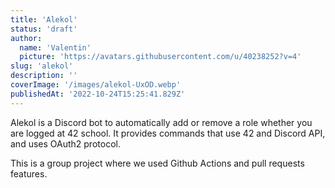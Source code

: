 ```yaml
---
title: 'Alekol'
status: 'draft'
author:
  name: 'Valentin'
  picture: 'https://avatars.githubusercontent.com/u/40238252?v=4'
slug: 'alekol'
description: ''
coverImage: '/images/alekol-UxOD.webp'
publishedAt: '2022-10-24T15:25:41.829Z'
---
```


Alekol is a Discord bot to automatically add or remove a role whether you are logged at 42 school. It provides commands that use 42 and Discord API, and uses OAuth2 protocol.

This is a group project where we used Github Actions and pull requests features.

